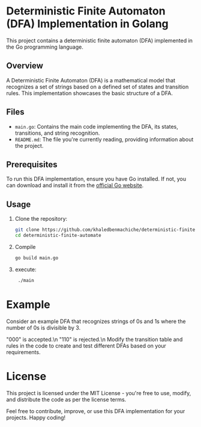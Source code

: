 # Deterministic Finite Automaton (DFA) Implementation in Golang

This project contains a deterministic finite automaton (DFA) implemented in the Go programming language.

## Overview

A Deterministic Finite Automaton (DFA) is a mathematical model that recognizes a set of strings based on a defined set of states and transition rules. This implementation showcases the basic structure of a DFA.

## Files

- `main.go`: Contains the main code implementing the DFA, its states, transitions, and string recognition.
- `README.md`: The file you're currently reading, providing information about the project.

## Prerequisites

To run this DFA implementation, ensure you have Go installed. If not, you can download and install it from the [official Go website](https://golang.org/).

## Usage

1. Clone the repository:
   ```bash
   git clone https://github.com/khaledbenmachiche/deterministic-finite-automate/
   cd deterministic-finite-automate
2. Compile
   ```bash
   go build main.go
3. execute:
   ```bash
    ./main

# Example
Consider an example DFA that recognizes strings of 0s and 1s where the number of 0s is divisible by 3.

"000" is accepted.\n
"110" is rejected.\n
Modify the transition table and rules in the code to create and test different DFAs based on your requirements.

# License
This project is licensed under the MIT License - you're free to use, modify, and distribute the code as per the license terms.

Feel free to contribute, improve, or use this DFA implementation for your projects. Happy coding!
